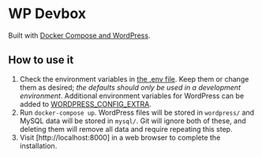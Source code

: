 # WP Devbox

Built with [Docker Compose and WordPress](https://docs.docker.com/samples/wordpress/).

## How to use it
1. Check the environment variables in [the .env file](https://docs.docker.com/compose/environment-variables/#the-env-file). Keep them or change them as desired; _the defaults should only be used in a development environment_. Additional environment variables for WordPress can be added to [WORDPRESS_CONFIG_EXTRA](https://github.com/docker-library/wordpress/pull/142).
2. Run `docker-compose up`. WordPress files will be stored in `wordpress/` and MySQL data will be stored in `mysql/`. Git will ignore both of these, and deleting them will remove all data and require repeating this step.
3. Visit [http://localhost:8000] in a web browser to complete the installation.
